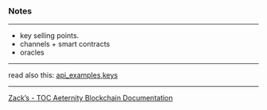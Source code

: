 ### Notes
***

* key selling points.
* channels + smart contracts
* oracles


***
read also this: [api_examples](api_examples),[keys](keys)
***
[Zack’s - TOC Aeternity Blockchain Documentation](Zack_Docs_TOC)